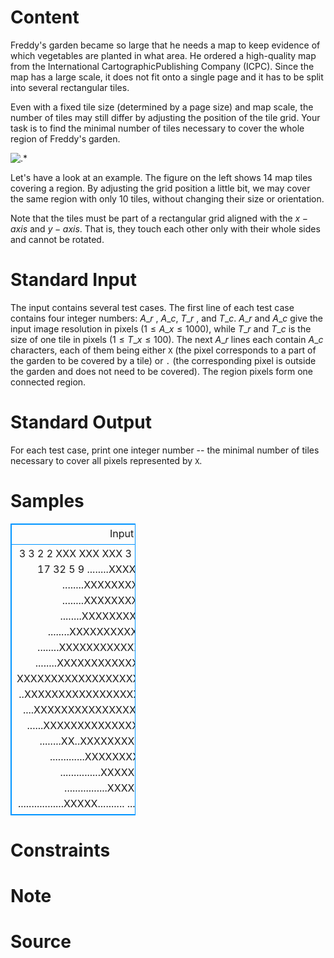 
# Content

Freddy's garden became so large that he needs a map to keep evidence of which vegetables are planted in what area. He ordered a high-quality map from the International CartographicPublishing Company (ICPC). Since the map has a large scale, it does not fit onto a single page and it has to be split into several rectangular tiles.

Even with a fixed tile size (determined by a page size) and map scale, the number of tiles may still differ by adjusting the position of the tile grid. Your task is to find the minimal number of tiles necessary to cover the whole region of Freddy's garden.

![.*](/source/lutece/folded-map/img/aHR0cHM6Ly9hY20udWVzdGMuZWR1LmNuL21lZGlhL2ltYWdlL3Byb2JsZW0vNzg2LzIwMTQwMzIyMjAxMDQwMTY0Mi5wbmc=.png)

Let's have a look at an example. The figure on the left shows $14$ map tiles covering a region. By adjusting the grid position a little bit, we may cover the same region with only $10$ tiles, without changing their size or orientation. 

Note that the tiles must be part of a rectangular grid aligned with the $x-axis$ and $y-axis$. That is, they touch each other only with their whole sides and cannot be rotated.

# Standard Input

The input contains several test cases. The first line of each test case contains four integer numbers: $A\_r$ , $A\_c$, $T\_r$ , and $T\_c$. $A\_r$ and $A\_c$ give the input image resolution in pixels ($1\leq A\_x\leq 1000$), while $T\_r$ and $T\_c$ is the size of one tile in pixels ($1\leq T\_x\leq 100$). The next $A\_r$ lines each contain $A\_c$ characters, each of them being either `X` (the pixel corresponds to a part of the garden to be covered by a tile) or `.` (the corresponding pixel is outside the garden and does not need to be covered). The region pixels form one connected region.

# Standard Output

For each test case, print one integer number -- the minimal number of tiles necessary to cover all pixels represented by `X`.

# Samples

<style>
        table,table tr th, table tr td { border:1px solid #0094ff; }
        table { width: 200px; min-height: 25px; line-height: 25px; text-align: center; border-collapse: collapse;}   
    </style>
<table>
	<tr>
		<td>Input</td>
		<td>Output</td>
	</tr>
<tr><td>3 3 2 2
XXX
XXX
XXX
3 3 2 2
XX.
XXX
XXX
17 32 5 9
........XXXXXXXX................
........XXXXXXXX................
........XXXXXXXX................
........XXXXXXXXX...............
........XXXXXXXXXXXXXXX.........
........XXXXXXXXXXXXXXXXXXXX....
........XXXXXXXXXXXXXXXXXXXXX...
XXXXXXXXXXXXXXXXXXXXXXXXXXXXXX..
..XXXXXXXXXXXXXXXXXXXXXXXXXXXXX.
....XXXXXXXXXXXXXXXXXXXXXXXXXXX.
......XXXXXXXXXXXXXXXXXXXXXXXXX.
........XX..XXXXXXXXXXXXXXXXX...
.............XXXXXXXXXXXXXX.....
...............XXXXXXXXX........
................XXXXXXX.........
.................XXXXX..........
....................XXX.........</td><td>4
3
10</td></tr></table>


# Constraints



# Note



# Source


